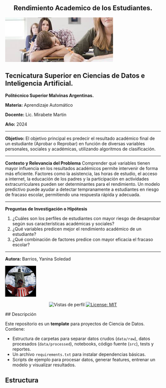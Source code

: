 <div align="center">
  <h2 align="center">
   Rendimiento Academico de los Estudiantes.  
    
  </h2>
</div>

![Alumnos](https://github.com/Yansol23/Alumnos/blob/main/reports/figuras/images.jpeg)

## Tecnicatura Superior en Ciencias de Datos e Inteligencia Artificial.

**Politécnico Superior Malvinas Argentinas.**

**Materia:** Aprendizaje Automático

**Docente:** Lic. Mirabete Martin

**Año:** 2024

*****************************************************************************
**Objetivo:**
El objetivo principal es predecir el resultado académico final de un estudiante (Aprobar o Reprobar) en función de diversas variables personales, sociales y académicas, utilizando algoritmos de clasificación.
******************************************************************************
**Contexto y Relevancia del Problema**
Comprender qué variables tienen mayor influencia en los resultados académicos permite intervenir de forma más eficiente. Factores como la asistencia, las horas de estudio, el acceso a internet, la educación de los padres y la participación en actividades extracurriculares pueden ser determinantes para el rendimiento. Un modelo predictivo puede ayudar a detectar tempranamente a estudiantes en riesgo de fracaso escolar, permitiendo una respuesta rápida y adecuada.

*****************************************************************************
**Preguntas de Investigación o Hipótesis**
1. ¿Cuáles son los perfiles de estudiantes con mayor riesgo de desaprobar según sus características académicas y sociales?
2. ¿Qué variables predicen mejor el rendimiento académico de un estudiante?
3. ¿Qué combinación de factores predice con mayor eficacia el fracaso escolar?

*****************************************************************************
**Autora:** Barrios, Yanina Soledad

![Perfil](https://github.com/Yansol23/Alumnos/blob/main/reports/figuras/Autora.png)

<p align="center">
  <img src="https://komarev.com/ghpvc/?username=edfedo" alt="Vistas de perfil" />
  <a href="https://opensource.org/licenses/MIT">
    <img src="https://img.shields.io/badge/License-MIT-yellow.svg" alt="License: MIT" />
  </a>
</p>
## Descripción

Este repositorio es un **template** para proyectos de Ciencia de Datos. Contiene:

- Estructura de carpetas para separar datos crudos (`data/raw`), datos procesados (`data/processed`), notebooks, código fuente (`src`), tests y reportes.  
- Un archivo `requirements.txt` para instalar dependencias básicas.  
- Scripts de ejemplo para procesar datos, generar features, entrenar un modelo y visualizar resultados.

## Estructura

